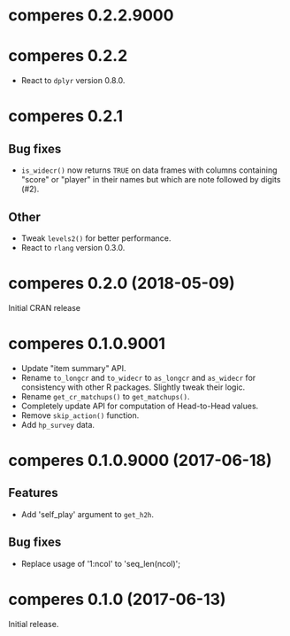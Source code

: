 # comperes 0.2.2.9000


# comperes 0.2.2

* React to `dplyr` version 0.8.0.


# comperes 0.2.1

## Bug fixes

* `is_widecr()` now returns `TRUE` on data frames with columns containing "score" or "player" in their names but which are note followed by digits (#2).

## Other

* Tweak `levels2()` for better performance.
* React to `rlang` version 0.3.0.


# comperes 0.2.0 (2018-05-09)

Initial CRAN release


# comperes 0.1.0.9001

* Update "item summary" API.
* Rename `to_longcr` and `to_widecr` to `as_longcr` and `as_widecr` for consistency with other R packages. Slightly tweak their logic.
* Rename `get_cr_matchups()` to `get_matchups()`.
* Completely update API for computation of Head-to-Head values.
* Remove `skip_action()` function.
* Add `hp_survey` data.


# comperes 0.1.0.9000 (2017-06-18)

## Features

* Add 'self_play' argument to `get_h2h`.

## Bug fixes

* Replace usage of '1:ncol' to 'seq_len(ncol)';


# comperes 0.1.0 (2017-06-13)

Initial release.
